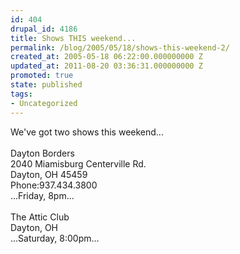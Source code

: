 ```yaml
---
id: 404
drupal_id: 4186
title: Shows THIS weekend...
permalink: /blog/2005/05/18/shows-this-weekend-2/
created_at: 2005-05-18 06:22:00.000000000 Z
updated_at: 2011-08-20 03:36:31.000000000 Z
promoted: true
state: published
tags:
- Uncategorized
---
```

We've got two shows this weekend...<br /><br />Dayton Borders<br />2040 Miamisburg Centerville Rd.<br />Dayton, OH 45459<br />Phone:937.434.3800<br />...Friday, 8pm...<br /><br />The Attic Club<br />Dayton, OH<br />...Saturday, 8:00pm...
